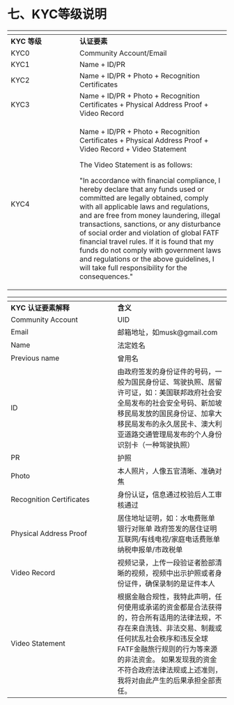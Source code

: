 # 七、KYC等级说明

<table data-header-hidden><thead><tr><th width="142"></th><th></th></tr></thead><tbody><tr><td><strong>KYC 等级</strong></td><td><strong>认证要素</strong></td></tr><tr><td>KYC0</td><td>Community Account/Email</td></tr><tr><td>KYC1</td><td>Name + ID/PR</td></tr><tr><td>KYC2</td><td>Name + ID/PR + Photo + Recognition Certificates</td></tr><tr><td>KYC3</td><td>Name + ID/PR + Photo + Recognition Certificates + Physical Address Proof + Video Record</td></tr><tr><td>KYC4</td><td><p>Name + ID/PR + Photo + Recognition Certificates + Physical Address Proof + Video Record + Video Statement</p><p>The Video Statement is as follows:</p><p>"In accordance with financial compliance, I hereby declare that any funds used or committed are legally obtained, comply with all applicable laws and regulations, and are free from money laundering, illegal transactions, sanctions, or any disturbance of social order and violation of global FATF financial travel rules. If it is found that my funds do not comply with government laws and regulations or the above guidelines, I will take full responsibility for the consequences."</p></td></tr></tbody></table>

<table data-header-hidden><thead><tr><th width="229"></th><th></th></tr></thead><tbody><tr><td><strong>KYC 认证要素解释</strong></td><td><strong>含义</strong></td></tr><tr><td>Community Account</td><td>UID</td></tr><tr><td>Email</td><td>邮箱地址，如musk@gmail.com</td></tr><tr><td>Name</td><td>法定姓名</td></tr><tr><td>Previous name</td><td>曾用名</td></tr><tr><td>ID</td><td>由政府签发的身份证件的号码，一般为国民身份证、驾驶执照、居留许可证，如：美国联邦政府社会安全局发布的社会安全号码、新加坡移民局发放的国民身份证、加拿大移民局发布的永久居民卡、澳大利亚道路交通管理局发布的个人身份识别卡（一种驾驶执照）</td></tr><tr><td>PR</td><td>护照</td></tr><tr><td>Photo</td><td>本人照片，人像五官清晰、准确对焦</td></tr><tr><td>Recognition Certificates</td><td>身份认证<strong>，</strong>信息通过校验后人工审核通过</td></tr><tr><td>Physical Address Proof</td><td>居住地址证明，如：水电费账单 银行对账单 政府签发的居住证明 互联网/有线电视/家庭电话费账单 纳税申报单/市政税单</td></tr><tr><td>Video Record</td><td>视频记录，上传一段验证者脸部清晰的视频，视频中出示护照或者身份证件，确保录制的是证件本人</td></tr><tr><td>Video Statement</td><td>根据金融合规性，我特此声明，任何使用或承诺的资金都是合法获得的，符合所有适用的法律法规，不存在来自洗钱、非法交易、制裁或任何扰乱社会秩序和违反全球FATF金融旅行规则的行为等来源的非法资金。 如果发现我的资金不符合政府法律法规或上述准则，我将对由此产生的后果承担全部责任。</td></tr></tbody></table>
